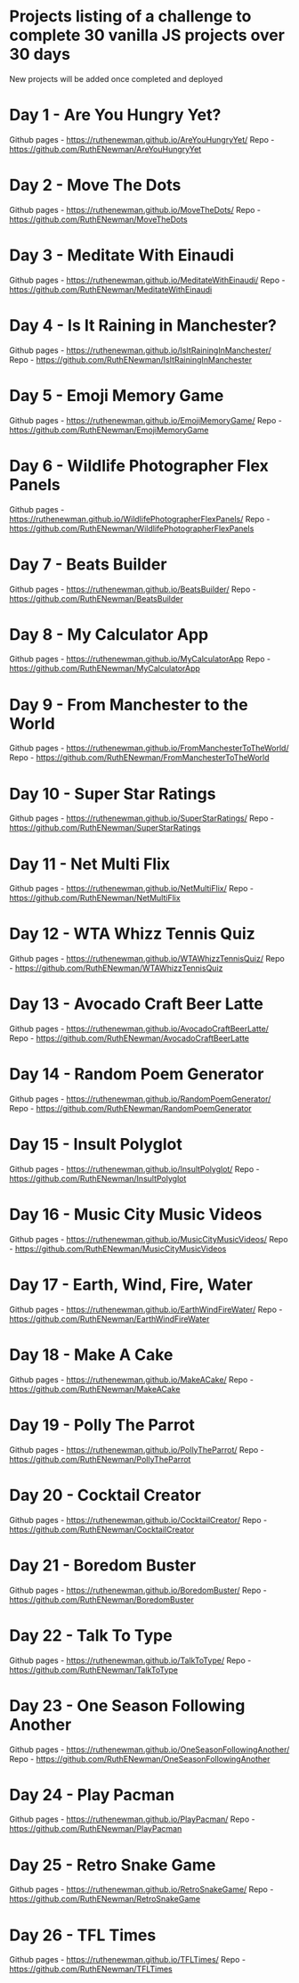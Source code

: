 # Projects listing of a challenge to complete 30 vanilla JS projects over 30 days 
New projects will be added once completed and deployed

# Day 1 - Are You Hungry Yet?
Github pages - https://ruthenewman.github.io/AreYouHungryYet/
Repo - https://github.com/RuthENewman/AreYouHungryYet

# Day 2 - Move The Dots
Github pages - https://ruthenewman.github.io/MoveTheDots/ 
Repo - https://github.com/RuthENewman/MoveTheDots

# Day 3 - Meditate With Einaudi
Github pages - https://ruthenewman.github.io/MeditateWithEinaudi/
Repo - https://github.com/RuthENewman/MeditateWithEinaudi

# Day 4 - Is It Raining in Manchester?
Github pages - https://ruthenewman.github.io/IsItRainingInManchester/
Repo - https://github.com/RuthENewman/IsItRainingInManchester

# Day 5 - Emoji Memory Game
Github pages - https://ruthenewman.github.io/EmojiMemoryGame/
Repo - https://github.com/RuthENewman/EmojiMemoryGame

# Day 6 - Wildlife Photographer Flex Panels
Github pages - https://ruthenewman.github.io/WildlifePhotographerFlexPanels/
Repo - https://github.com/RuthENewman/WildlifePhotographerFlexPanels

# Day 7 - Beats Builder 
Github pages - https://ruthenewman.github.io/BeatsBuilder/
Repo - https://github.com/RuthENewman/BeatsBuilder

# Day 8 - My Calculator App
Github pages - https://ruthenewman.github.io/MyCalculatorApp
Repo - https://github.com/RuthENewman/MyCalculatorApp

# Day 9 - From Manchester to the World
Github pages - https://ruthenewman.github.io/FromManchesterToTheWorld/
Repo - https://github.com/RuthENewman/FromManchesterToTheWorld

# Day 10 - Super Star Ratings
Github pages - https://ruthenewman.github.io/SuperStarRatings/
Repo - https://github.com/RuthENewman/SuperStarRatings

# Day 11 - Net Multi Flix
Github pages - https://ruthenewman.github.io/NetMultiFlix/
Repo - https://github.com/RuthENewman/NetMultiFlix

# Day 12 - WTA Whizz Tennis Quiz 
Github pages - https://ruthenewman.github.io/WTAWhizzTennisQuiz/
Repo - https://github.com/RuthENewman/WTAWhizzTennisQuiz

# Day 13 - Avocado Craft Beer Latte
Github pages - https://ruthenewman.github.io/AvocadoCraftBeerLatte/
Repo - https://github.com/RuthENewman/AvocadoCraftBeerLatte

# Day 14 - Random Poem Generator
Github pages - https://ruthenewman.github.io/RandomPoemGenerator/
Repo - https://github.com/RuthENewman/RandomPoemGenerator

# Day 15 - Insult Polyglot
Github pages - https://ruthenewman.github.io/InsultPolyglot/
Repo - https://github.com/RuthENewman/InsultPolyglot

# Day 16 - Music City Music Videos
Github pages - https://ruthenewman.github.io/MusicCityMusicVideos/
Repo - https://github.com/RuthENewman/MusicCityMusicVideos

# Day 17 - Earth, Wind, Fire, Water
Github pages - https://ruthenewman.github.io/EarthWindFireWater/
Repo - https://github.com/RuthENewman/EarthWindFireWater

# Day 18 - Make A Cake 
Github pages - https://ruthenewman.github.io/MakeACake/
Repo - https://github.com/RuthENewman/MakeACake

# Day 19 - Polly The Parrot
Github pages - https://ruthenewman.github.io/PollyTheParrot/
Repo - https://github.com/RuthENewman/PollyTheParrot

# Day 20 - Cocktail Creator
Github pages - https://ruthenewman.github.io/CocktailCreator/
Repo - https://github.com/RuthENewman/CocktailCreator

# Day 21 - Boredom Buster
Github pages - https://ruthenewman.github.io/BoredomBuster/
Repo - https://github.com/RuthENewman/BoredomBuster

# Day 22 - Talk To Type 
Github pages - https://ruthenewman.github.io/TalkToType/
Repo - https://github.com/RuthENewman/TalkToType

# Day 23 - One Season Following Another
Github pages - https://ruthenewman.github.io/OneSeasonFollowingAnother/
Repo - https://github.com/RuthENewman/OneSeasonFollowingAnother

# Day 24 - Play Pacman
Github pages - https://ruthenewman.github.io/PlayPacman/
Repo - https://github.com/RuthENewman/PlayPacman

# Day 25 - Retro Snake Game
Github pages - https://ruthenewman.github.io/RetroSnakeGame/
Repo - https://github.com/RuthENewman/RetroSnakeGame

# Day 26 - TFL Times
Github pages - https://ruthenewman.github.io/TFLTimes/
Repo - https://github.com/RuthENewman/TFLTimes
